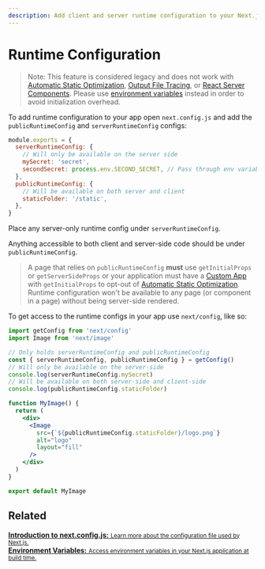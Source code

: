 ```yaml
---
description: Add client and server runtime configuration to your Next.js app.
---
```


# Runtime Configuration

> Note: This feature is considered legacy and does not work with [Automatic Static Optimization](/docs/advanced-features/automatic-static-optimization.md), [Output File Tracing](/docs/advanced-features/output-file-tracing.md#automatically-copying-traced-files), or [React Server Components](/docs/advanced-features/react-18/server-components.md). Please use [environment variables](/docs/basic-features/environment-variables.md) instead in order to avoid initialization overhead.

To add runtime configuration to your app open `next.config.js` and add the `publicRuntimeConfig` and `serverRuntimeConfig` configs:

```js
module.exports = {
  serverRuntimeConfig: {
    // Will only be available on the server side
    mySecret: 'secret',
    secondSecret: process.env.SECOND_SECRET, // Pass through env variables
  },
  publicRuntimeConfig: {
    // Will be available on both server and client
    staticFolder: '/static',
  },
}
```

Place any server-only runtime config under `serverRuntimeConfig`.

Anything accessible to both client and server-side code should be under `publicRuntimeConfig`.

> A page that relies on `publicRuntimeConfig` **must** use `getInitialProps` or `getServerSideProps` or your application must have a [Custom App](/docs/advanced-features/custom-app.md) with `getInitialProps` to opt-out of [Automatic Static Optimization](/docs/advanced-features/automatic-static-optimization.md). Runtime configuration won't be available to any page (or component in a page) without being server-side rendered.

To get access to the runtime configs in your app use `next/config`, like so:

```jsx
import getConfig from 'next/config'
import Image from 'next/image'

// Only holds serverRuntimeConfig and publicRuntimeConfig
const { serverRuntimeConfig, publicRuntimeConfig } = getConfig()
// Will only be available on the server-side
console.log(serverRuntimeConfig.mySecret)
// Will be available on both server-side and client-side
console.log(publicRuntimeConfig.staticFolder)

function MyImage() {
  return (
    <div>
      <Image
        src={`${publicRuntimeConfig.staticFolder}/logo.png`}
        alt="logo"
        layout="fill"
      />
    </div>
  )
}

export default MyImage
```

## Related

<div class="card">
  <a href="/docs/api-reference/next.config.js/introduction.md">
    <b>Introduction to next.config.js:</b>
    <small>Learn more about the configuration file used by Next.js.</small>
  </a>
</div>

<div class="card">
  <a href="/docs/api-reference/next.config.js/environment-variables.md">
    <b>Environment Variables:</b>
    <small>Access environment variables in your Next.js application at build time.</small>
  </a>
</div>
